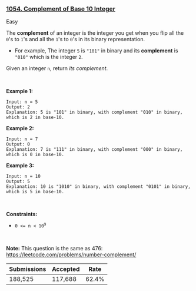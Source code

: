 ### [1054. Complement of Base 10 Integer](https://leetcode.com/problems/complement-of-base-10-integer/)

Easy

The __complement__ of an integer is the integer you get when you flip all the `` 0 ``'s to `` 1 ``'s and all the `` 1 ``'s to `` 0 ``'s in its binary representation.

*   For example, The integer `` 5 `` is `` "101" `` in binary and its __complement__ is `` "010" `` which is the integer `` 2 ``.

Given an integer `` n ``, return _its complement_.

 

__Example 1:__

```
Input: n = 5
Output: 2
Explanation: 5 is "101" in binary, with complement "010" in binary, which is 2 in base-10.
```

__Example 2:__

```
Input: n = 7
Output: 0
Explanation: 7 is "111" in binary, with complement "000" in binary, which is 0 in base-10.
```

__Example 3:__

```
Input: n = 10
Output: 5
Explanation: 10 is "1010" in binary, with complement "0101" in binary, which is 5 in base-10.
```

 

__Constraints:__

*   <code>0 <= n < 10<sup>9</sup></code>

 

__Note:__ This question is the same as 476: <a href="https://leetcode.com/problems/number-complement/" target="_blank">https://leetcode.com/problems/number-complement/</a>

| Submissions    | Accepted     | Rate   |
| -------------- | ------------ | ------ |
| 188,525 | 117,688 | 62.4% |